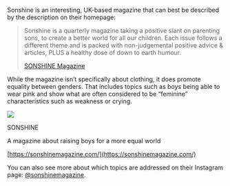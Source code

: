 Sonshine is an interesting, UK-based magazine that can best be described by the description on their homepage:

> Sonshine is a quarterly magazine taking a positive slant on parenting sons, to create a better world for all our children. Each issue follows a different theme and is packed with non-judgemental positive advice & articles, PLUS a healthy dose of down to earth humour.
> 
> [SONSHINE Magazine](https://sonshinemagazine.com/)

While the magazine isn’t specifically about clothing, it does promote equality between genders. That includes topics such as boys being able to wear pink and show what are often considered to be “feminine” characteristics such as weakness or crying.

[](https://sonshinemagazine.com/ "SONSHINE")

![](Copy+of+Copy+of+Help+Us+keep+Sonshine+running.png)

SONSHINE

A magazine about raising boys for a more equal world

[https://sonshinemagazine.com/](https://sonshinemagazine.com/)

You can also see more about which topics are addressed on their Instagram page: [@sonshinemagazine](https://www.instagram.com/sonshinemagazine/).